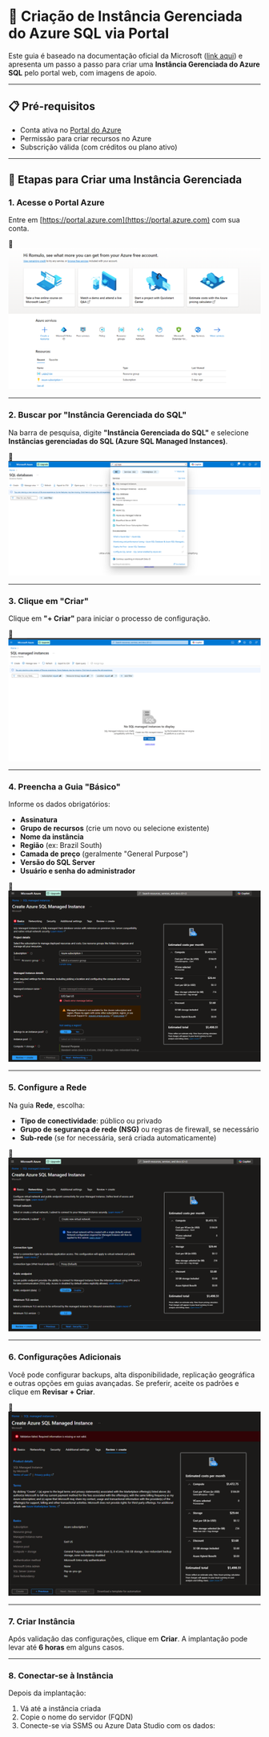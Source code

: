# 🚀 Criação de Instância Gerenciada do Azure SQL via Portal

Este guia é baseado na documentação oficial da Microsoft ([link aqui](https://learn.microsoft.com/pt-br/azure/azure-sql/managed-instance/instance-create-quickstart?view=azuresql&tabs=azure-portal)) e apresenta um passo a passo para criar uma **Instância Gerenciada do Azure SQL** pelo portal web, com imagens de apoio.

---

## 📋 Pré-requisitos

- Conta ativa no [Portal do Azure](https://portal.azure.com/)
- Permissão para criar recursos no Azure
- Subscrição válida (com créditos ou plano ativo)

---

## 🧭 Etapas para Criar uma Instância Gerenciada

### 1. Acesse o Portal Azure

Entre em [https://portal.azure.com](https://portal.azure.com) com sua conta.

📸 ![Azure Portal Home](images/01-portal-azure.png)

---

### 2. Buscar por "Instância Gerenciada do SQL"

Na barra de pesquisa, digite **"Instância Gerenciada do SQL"** e selecione **Instâncias gerenciadas do SQL (Azure SQL Managed Instances)**.

📸 ![Busca por Azure SQL Managed Instance](images/02-busca-managed-instance.png)

---

### 3. Clique em "Criar"

Clique em **"+ Criar"** para iniciar o processo de configuração.

📸 ![Botão Criar](images/03-criar.png)

---

### 4. Preencha a Guia "Básico"

Informe os dados obrigatórios:

- **Assinatura**
- **Grupo de recursos** (crie um novo ou selecione existente)
- **Nome da instância**
- **Região** (ex: Brazil South)
- **Camada de preço** (geralmente "General Purpose")
- **Versão do SQL Server**
- **Usuário e senha do administrador**

📸 ![Formulário Básico](images/04-dados-basicos.png)

---

### 5. Configure a Rede

Na guia **Rede**, escolha:

- **Tipo de conectividade**: público ou privado
- **Grupo de segurança de rede (NSG)** ou regras de firewall, se necessário
- **Sub-rede** (se for necessária, será criada automaticamente)

📸 ![Configuração de Rede](images/05-config-rede.png)

---

### 6. Configurações Adicionais

Você pode configurar backups, alta disponibilidade, replicação geográfica e outras opções em guias avançadas. Se preferir, aceite os padrões e clique em **Revisar + Criar**.

📸 ![Revisar e Criar](images/06-revisar-criar.png)

---

### 7. Criar Instância

Após validação das configurações, clique em **Criar**. A implantação pode levar até **6 horas** em alguns casos.

---

### 8. Conectar-se à Instância

Depois da implantação:

1. Vá até a instância criada
2. Copie o nome do servidor (FQDN)
3. Conecte-se via SSMS ou Azure Data Studio com os dados:

